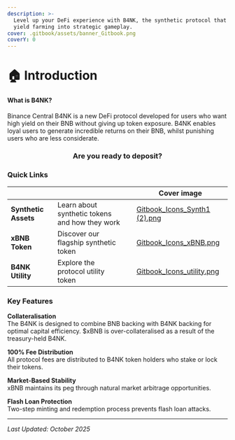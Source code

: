 ```yaml
---
description: >-
  Level up your DeFi experience with B4NK, the synthetic protocol that turns
  yield farming into strategic gameplay.
cover: .gitbook/assets/banner_Gitbook.png
coverY: 0
---
```


# 🏠 Introduction

#### What is B4NK?

Binance Central B4NK is a new DeFi protocol developed for users who want high yield on their BNB without giving up token exposure. B4NK enables loyal users to generate incredible returns on their BNB, whilst punishing users who are less considerate.&#x20;

<h3 align="center">Are you ready to deposit?</h3>

### Quick Links

<table data-view="cards"><thead><tr><th></th><th></th><th data-hidden data-card-target data-type="content-ref"></th><th data-hidden data-card-cover data-type="image">Cover image</th></tr></thead><tbody><tr><td><strong>Synthetic Assets</strong></td><td>Learn about synthetic tokens and how they work</td><td></td><td><a href=".gitbook/assets/Gitbook_Icons_Synth1 (2).png">Gitbook_Icons_Synth1 (2).png</a></td></tr><tr><td><strong>xBNB Token</strong></td><td>Discover our flagship synthetic token</td><td></td><td><a href=".gitbook/assets/Gitbook_Icons_xBNB.png">Gitbook_Icons_xBNB.png</a></td></tr><tr><td><strong>B4NK Utility</strong></td><td>Explore the protocol utility token</td><td></td><td><a href=".gitbook/assets/Gitbook_Icons_utility.png">Gitbook_Icons_utility.png</a></td></tr></tbody></table>

### Key Features

**Collateralisation**\
The B4NK is designed to combine BNB backing with B4NK backing for optimal capital efficiency. $xBNB is over-collateralised as a result of the treasury-held B4NK.

**100% Fee Distribution**\
All protocol fees are distributed to B4NK token holders who stake or lock their tokens.

**Market-Based Stability**\
xBNB maintains its peg through natural market arbitrage opportunities.

**Flash Loan Protection**\
Two-step minting and redemption process prevents flash loan attacks.

***

_Last Updated: October 2025_
